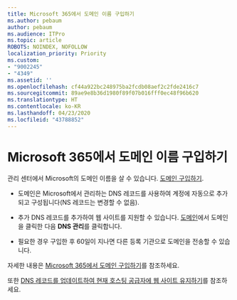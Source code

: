 ```yaml
---
title: Microsoft 365에서 도메인 이름 구입하기
ms.author: pebaum
author: pebaum
ms.audience: ITPro
ms.topic: article
ROBOTS: NOINDEX, NOFOLLOW
localization_priority: Priority
ms.custom:
- "9002245"
- "4349"
ms.assetid: ''
ms.openlocfilehash: cf44a922bc248975ba2fcdb08aef2c2fde2416c7
ms.sourcegitcommit: 89ae9e8b36d1980f89f07b016fff0ec48f96b620
ms.translationtype: HT
ms.contentlocale: ko-KR
ms.lasthandoff: 04/23/2020
ms.locfileid: "43788852"
---
```

# <a name="buy-a-domain-name-in-microsoft-365"></a>Microsoft 365에서 도메인 이름 구입하기

관리 센터에서 Microsoft의 도메인 이름을 살 수 있습니다. [도메인 구입하기](https://admin.microsoft.com/Domains/Buy).

- 도메인은 Microsoft에서 관리하는 DNS 레코드를 사용하여 계정에 자동으로 추가되고 구성됩니다(NS 레코드는 변경할 수 없음).

- 추가 DNS 레코드를 추가하여 웹 사이트를 지원할 수 있습니다.  [도메인](https://admin.microsoft.com/AdminPortal/Home#/Domains)에서 도메인을 클릭한 다음 **DNS 관리**를 클릭합니다.

- 필요한 경우 구입한 후 60일이 지나면 다른 등록 기관으로 도메인을 전송할 수 있습니다.

자세한 내용은 [Microsoft 365에서 도메인 구입하기](https://docs.microsoft.com/microsoft-365/admin/get-help-with-domains/buy-a-domain-name?view=o365-worldwide)를 참조하세요.

또한 [DNS 레코드를 업데이트하여 현재 호스팅 공급자에 웹 사이트 유지하기](https://docs.microsoft.com/alchemyinsights/update-dns-records-to-keep-your-website-with-your-current-hosting-provider-0)를 참조하세요.

